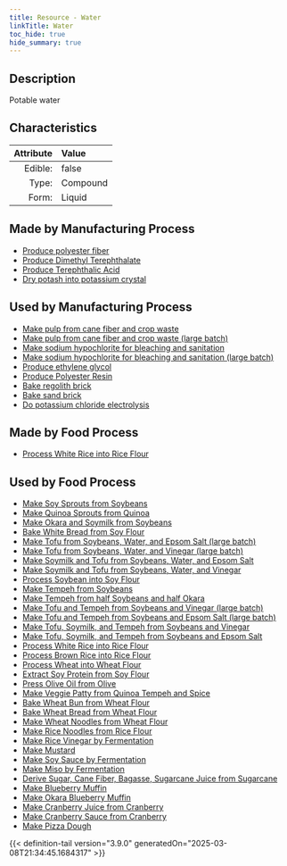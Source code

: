 ```yaml
---
title: Resource - Water
linkTitle: Water
toc_hide: true
hide_summary: true
---
```

<!-- This is generated by the MarsSim HelpGenertor, do not edit. -->

## Description
Potable water

## Characteristics

| Attribute      | Value |
|--------:|:------|
|Edible:|false|
|Type:|Compound|
|Form:|Liquid|
 
## Made by Manufacturing Process

- [Produce polyester fiber](/docs/definitions/process/produce-polyester-fiber)
- [Produce Dimethyl Terephthalate](/docs/definitions/process/produce-dimethyl-terephthalate)
- [Produce Terephthalic Acid](/docs/definitions/process/produce-terephthalic-acid)
- [Dry potash into potassium crystal](/docs/definitions/process/dry-potash-into-potassium-crystal)

## Used by Manufacturing Process

- [Make pulp from cane fiber and crop waste](/docs/definitions/process/make-pulp-from-cane-fiber-and-crop-waste)
- [Make pulp from cane fiber and crop waste (large batch)](/docs/definitions/process/make-pulp-from-cane-fiber-and-crop-waste--large-batch-)
- [Make sodium hypochlorite for bleaching and sanitation](/docs/definitions/process/make-sodium-hypochlorite-for-bleaching-and-sanitation)
- [Make sodium hypochlorite for bleaching and sanitation (large batch)](/docs/definitions/process/make-sodium-hypochlorite-for-bleaching-and-sanitation--large-batch-)
- [Produce ethylene glycol](/docs/definitions/process/produce-ethylene-glycol)
- [Produce Polyester Resin](/docs/definitions/process/produce-polyester-resin)
- [Bake regolith brick](/docs/definitions/process/bake-regolith-brick)
- [Bake sand brick](/docs/definitions/process/bake-sand-brick)
- [Do potassium chloride electrolysis](/docs/definitions/process/do-potassium-chloride-electrolysis)


## Made by Food Process

- [Process White Rice into Rice Flour](/docs/definitions/food/process-white-rice-into-rice-flour)

    
## Used by Food Process

- [Make Soy Sprouts from Soybeans](/docs/definitions/food/make-soy-sprouts-from-soybeans)
- [Make Quinoa Sprouts from Quinoa](/docs/definitions/food/make-quinoa-sprouts-from-quinoa)
- [Make Okara and Soymilk from Soybeans](/docs/definitions/food/make-okara-and-soymilk-from-soybeans)
- [Bake White Bread from Soy Flour](/docs/definitions/food/bake-white-bread-from-soy-flour)
- [Make Tofu from Soybeans, Water, and Epsom Salt (large batch)](/docs/definitions/food/make-tofu-from-soybeans--water--and-epsom-salt--large-batch-)
- [Make Tofu from Soybeans, Water, and Vinegar (large batch)](/docs/definitions/food/make-tofu-from-soybeans--water--and-vinegar--large-batch-)
- [Make Soymilk and Tofu from Soybeans, Water, and Epsom Salt](/docs/definitions/food/make-soymilk-and-tofu-from-soybeans--water--and-epsom-salt)
- [Make Soymilk and Tofu from Soybeans, Water, and Vinegar](/docs/definitions/food/make-soymilk-and-tofu-from-soybeans--water--and-vinegar)
- [Process Soybean into Soy Flour](/docs/definitions/food/process-soybean-into-soy-flour)
- [Make Tempeh from Soybeans](/docs/definitions/food/make-tempeh-from-soybeans)
- [Make Tempeh from half Soybeans and half Okara](/docs/definitions/food/make-tempeh-from-half-soybeans-and-half-okara)
- [Make Tofu and Tempeh from Soybeans and Vinegar (large batch)](/docs/definitions/food/make-tofu-and-tempeh-from-soybeans-and-vinegar--large-batch-)
- [Make Tofu and Tempeh from Soybeans and Epsom Salt (large batch)](/docs/definitions/food/make-tofu-and-tempeh-from-soybeans-and-epsom-salt--large-batch-)
- [Make Tofu, Soymilk, and Tempeh from Soybeans and Vinegar](/docs/definitions/food/make-tofu--soymilk--and-tempeh-from-soybeans-and-vinegar)
- [Make Tofu, Soymilk, and Tempeh from Soybeans and Epsom Salt](/docs/definitions/food/make-tofu--soymilk--and-tempeh-from-soybeans-and-epsom-salt)
- [Process White Rice into Rice Flour](/docs/definitions/food/process-white-rice-into-rice-flour)
- [Process Brown Rice into Rice Flour](/docs/definitions/food/process-brown-rice-into-rice-flour)
- [Process Wheat into Wheat Flour](/docs/definitions/food/process-wheat-into-wheat-flour)
- [Extract Soy Protein from Soy Flour](/docs/definitions/food/extract-soy-protein-from-soy-flour)
- [Press Olive Oil from Olive](/docs/definitions/food/press-olive-oil-from-olive)
- [Make Veggie Patty from Quinoa Tempeh and Spice](/docs/definitions/food/make-veggie-patty-from-quinoa-tempeh-and-spice)
- [Bake Wheat Bun from Wheat Flour](/docs/definitions/food/bake-wheat-bun-from-wheat-flour)
- [Bake Wheat Bread from Wheat Flour](/docs/definitions/food/bake-wheat-bread-from-wheat-flour)
- [Make Wheat Noodles from Wheat Flour](/docs/definitions/food/make-wheat-noodles-from-wheat-flour)
- [Make Rice Noodles from Rice Flour](/docs/definitions/food/make-rice-noodles-from-rice-flour)
- [Make Rice Vinegar by Fermentation](/docs/definitions/food/make-rice-vinegar-by-fermentation)
- [Make Mustard](/docs/definitions/food/make-mustard)
- [Make Soy Sauce by Fermentation](/docs/definitions/food/make-soy-sauce-by-fermentation)
- [Make Miso by Fermentation](/docs/definitions/food/make-miso-by-fermentation)
- [Derive Sugar, Cane Fiber, Bagasse, Sugarcane Juice from Sugarcane](/docs/definitions/food/derive-sugar--cane-fiber--bagasse--sugarcane-juice-from-sugarcane)
- [Make Blueberry Muffin](/docs/definitions/food/make-blueberry-muffin)
- [Make Okara Blueberry Muffin](/docs/definitions/food/make-okara-blueberry-muffin)
- [Make Cranberry Juice from Cranberry](/docs/definitions/food/make-cranberry-juice-from-cranberry)
- [Make Cranberry Sauce from Cranberry](/docs/definitions/food/make-cranberry-sauce-from-cranberry)
- [Make Pizza Dough](/docs/definitions/food/make-pizza-dough)



{{< definition-tail version="3.9.0" generatedOn="2025-03-08T21:34:45.1684317" >}}


